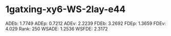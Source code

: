 # 1gatxing-xy6-WS-2lay-e44

ADEb: 1.7749
ADEp: 0.7212
ADEv: 2.2239
FDEb: 3.2692
FDEp: 1.3659
FDEv: 4.029
Rank: 250
WSADE: 1.2536
WSFDE: 2.3172